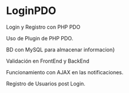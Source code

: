 # LoginPDO
Login y Registro con PHP PDO

Uso de Plugin de PHP PDO.

BD con MySQL para almacenar informacion}

Validación en FrontEnd y BackEnd

Funcionamiento con AJAX en las notificaciones.

Registro de Usuarios post Login.

